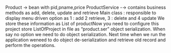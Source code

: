 Product → bean with pid,pname,price
ProductService -→ contains business methods as add, delete, update and retrieve
Main class : responsible to display menu driven option as 1 : add 2 retrieve, 3 : delete and 4 update
We store these information as List of productNow you need to configure this project store ListOfProject in file as “product.ser” object serialization.
When say no option we need to do object serialization. 
Next time when we run the application weneed to do object de-serialization and retrieve old record and perform the operations.
